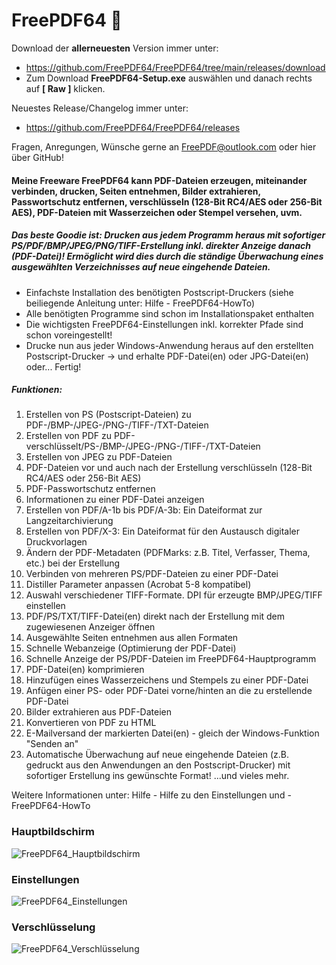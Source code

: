# FreePDF64 👋

Download der **allerneuesten** Version immer unter: 
- https://github.com/FreePDF64/FreePDF64/tree/main/releases/download
- Zum Download **FreePDF64-Setup.exe** auswählen und danach rechts auf **[ Raw ]** klicken.

Neuestes Release/Changelog immer unter:
- https://github.com/FreePDF64/FreePDF64/releases
  
 
Fragen, Anregungen, Wünsche gerne an FreePDF@outlook.com oder hier über GitHub!
  
#### Meine Freeware FreePDF64 kann PDF-Dateien erzeugen, miteinander verbinden, drucken, Seiten entnehmen, Bilder extrahieren, Passwortschutz entfernen, verschlüsseln (128-Bit RC4/AES oder 256-Bit AES), PDF-Dateien mit Wasserzeichen oder Stempel versehen, uvm.

##### Das beste Goodie ist: Drucken aus jedem Programm heraus mit sofortiger PS/PDF/BMP/JPEG/PNG/TIFF-Erstellung inkl. direkter Anzeige danach (PDF-Datei)! Ermöglicht wird dies durch die ständige Überwachung eines ausgewählten Verzeichnisses auf neue eingehende Dateien.
- Einfachste Installation des benötigten Postscript-Druckers (siehe beiliegende Anleitung unter: Hilfe - FreePDF64-HowTo)
- Alle benötigten Programme sind schon im Installationspaket enthalten
- Die wichtigsten FreePDF64-Einstellungen inkl. korrekter Pfade sind schon voreingestellt!
- Drucke nun aus jeder Windows-Anwendung heraus auf den erstellten Postscript-Drucker -> und erhalte PDF-Datei(en) oder JPG-Datei(en) oder... Fertig!

##### Funktionen:
1. Erstellen von PS (Postscript-Dateien) zu PDF-/BMP-/JPEG-/PNG-/TIFF-/TXT-Dateien
2. Erstellen von PDF zu PDF-verschlüsselt/PS-/BMP-/JPEG-/PNG-/TIFF-/TXT-Dateien
3. Erstellen von JPEG zu PDF-Dateien
4. PDF-Dateien vor und auch nach der Erstellung verschlüsseln (128-Bit RC4/AES oder 256-Bit AES)
5. PDF-Passwortschutz entfernen
6. Informationen zu einer PDF-Datei anzeigen
7. Erstellen von PDF/A-1b bis PDF/A-3b: Ein Dateiformat zur Langzeitarchivierung
8. Erstellen von PDF/X-3: Ein Dateiformat für den Austausch digitaler Druckvorlagen
9. Ändern der PDF-Metadaten (PDFMarks: z.B. Titel, Verfasser, Thema, etc.) bei der Erstellung
10. Verbinden von mehreren PS/PDF-Dateien zu einer PDF-Datei
11. Distiller Parameter anpassen (Acrobat 5-8 kompatibel)
12. Auswahl verschiedener TIFF-Formate. DPI für erzeugte BMP/JPEG/TIFF einstellen
13. PDF/PS/TXT/TIFF-Datei(en) direkt nach der Erstellung mit dem zugewiesenen Anzeiger öffnen
14. Ausgewählte Seiten entnehmen aus allen Formaten
15. Schnelle Webanzeige (Optimierung der PDF-Datei)
16. Schnelle Anzeige der PS/PDF-Dateien im FreePDF64-Hauptprogramm
17. PDF-Datei(en) komprimieren
18. Hinzufügen eines Wasserzeichens und Stempels zu einer PDF-Datei
19. Anfügen einer PS- oder PDF-Datei vorne/hinten an die zu erstellende PDF-Datei
20. Bilder extrahieren aus PDF-Dateien
21. Konvertieren von PDF zu HTML
22. E-Mailversand der markierten Datei(en) - gleich der Windows-Funktion "Senden an"
23. Automatische Überwachung auf neue eingehende Dateien (z.B. gedruckt aus den Anwendungen an den Postscript-Drucker) mit sofortiger Erstellung ins gewünschte Format!
...und vieles mehr.


Weitere Informationen unter: Hilfe - Hilfe zu den Einstellungen und - FreePDF64-HowTo
<!--
**FreePDF64/FreePDF64** is a ✨ _special_ ✨ repository because its `README.md` (this file) appears on your GitHub profile.

Here are some ideas to get you started:

- 🔭 I’m currently working on ...
- 🌱 I’m currently learning ...
- 👯 I’m looking to collaborate on ...
- 🤔 I’m looking for help with ...
- 💬 Ask me about ...
- 📫 How to reach me: ...
- 😄 Pronouns: ...
- ⚡ Fun fact: ...
-->
### Hauptbildschirm
![FreePDF64_Hauptbildschirm](https://github.com/FreePDF64/FreePDF64/assets/38452654/a46d8f0d-5d96-4842-8699-47d4d802a56a)

### Einstellungen
![FreePDF64_Einstellungen](https://github.com/FreePDF64/FreePDF64/assets/38452654/adf814f3-bdd3-4203-8aa9-1cd0a5fa0910)

### Verschlüsselung
![FreePDF64_Verschlüsselung](https://github.com/FreePDF64/FreePDF64/assets/38452654/a3876550-5e96-4ec2-82de-19be0855b556)


